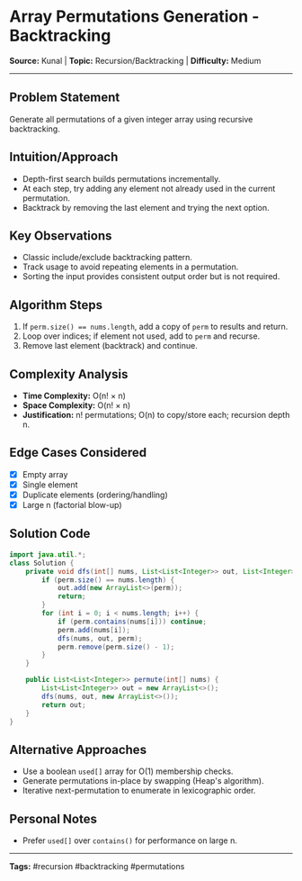 # Array Permutations Generation - Backtracking

**Source:** Kunal | **Topic:** Recursion/Backtracking | **Difficulty:** Medium  

---

## Problem Statement
Generate all permutations of a given integer array using recursive backtracking.

## Intuition/Approach
- Depth-first search builds permutations incrementally.
- At each step, try adding any element not already used in the current permutation.
- Backtrack by removing the last element and trying the next option.

## Key Observations
- Classic include/exclude backtracking pattern.
- Track usage to avoid repeating elements in a permutation.
- Sorting the input provides consistent output order but is not required.

## Algorithm Steps
1. If `perm.size() == nums.length`, add a copy of `perm` to results and return.
2. Loop over indices; if element not used, add to `perm` and recurse.
3. Remove last element (backtrack) and continue.

## Complexity Analysis
- **Time Complexity:** O(n! × n)
- **Space Complexity:** O(n! × n)
- **Justification:** n! permutations; O(n) to copy/store each; recursion depth n.

## Edge Cases Considered
- [x] Empty array
- [x] Single element
- [x] Duplicate elements (ordering/handling)
- [x] Large n (factorial blow-up)

## Solution Code

```java
import java.util.*;
class Solution {
    private void dfs(int[] nums, List<List<Integer>> out, List<Integer> perm) {
        if (perm.size() == nums.length) {
            out.add(new ArrayList<>(perm));
            return;
        }
        for (int i = 0; i < nums.length; i++) {
            if (perm.contains(nums[i])) continue;
            perm.add(nums[i]);
            dfs(nums, out, perm);
            perm.remove(perm.size() - 1);
        }
    }

    public List<List<Integer>> permute(int[] nums) {
        List<List<Integer>> out = new ArrayList<>();
        dfs(nums, out, new ArrayList<>());
        return out;
    }
}
```

## Alternative Approaches
- Use a boolean `used[]` array for O(1) membership checks.
- Generate permutations in-place by swapping (Heap's algorithm).
- Iterative next-permutation to enumerate in lexicographic order.

## Personal Notes
- Prefer `used[]` over `contains()` for performance on large n.

---
**Tags:** #recursion #backtracking #permutations